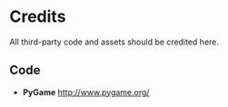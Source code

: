 # Credits

All third-party code and assets should be credited here.

## Code

- **PyGame** http://www.pygame.org/

